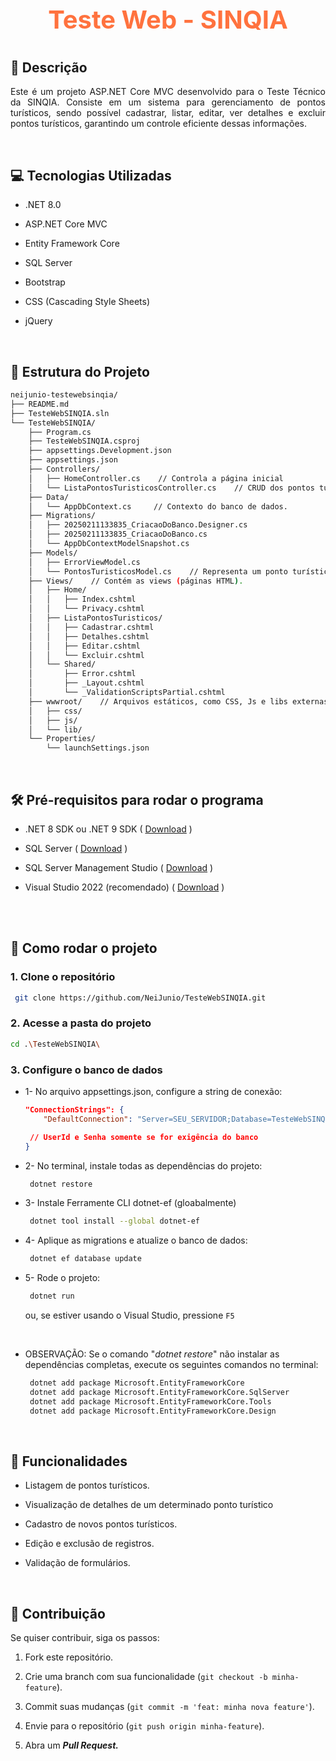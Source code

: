 # <p style="text-align: center; font-size: 40px; color:rgb(255, 114, 62);">Teste Web - SINQIA</p>

## 📝 Descrição
<p style="text-align: justify;">
Este é um projeto ASP.NET Core MVC desenvolvido para o Teste Técnico da SINQIA. Consiste em um sistema para gerenciamento de pontos turísticos, sendo possível cadastrar, listar, editar, ver detalhes e excluir pontos turísticos, garantindo um controle eficiente dessas informações.
</p>

<br>

## 💻 Tecnologias Utilizadas
- .NET 8.0

- ASP.NET Core MVC

- Entity Framework Core

- SQL Server

- Bootstrap

- CSS (Cascading Style Sheets)

- jQuery

<br>

## 📁 Estrutura do Projeto

```bash
neijunio-testewebsinqia/
├── README.md
├── TesteWebSINQIA.sln
└── TesteWebSINQIA/
    ├── Program.cs
    ├── TesteWebSINQIA.csproj
    ├── appsettings.Development.json
    ├── appsettings.json
    ├── Controllers/
    │   ├── HomeController.cs    // Controla a página inicial
    │   └── ListaPontosTuristicosController.cs    // CRUD dos pontos turísticos
    ├── Data/
    │   └── AppDbContext.cs     // Contexto do banco de dados.
    ├── Migrations/
    │   ├── 20250211133835_CriacaoDoBanco.Designer.cs
    │   ├── 20250211133835_CriacaoDoBanco.cs
    │   └── AppDbContextModelSnapshot.cs
    ├── Models/
    │   ├── ErrorViewModel.cs
    │   └── PontosTuristicosModel.cs    // Representa um ponto turístico.
    ├── Views/    // Contém as views (páginas HTML).
    │   ├── Home/
    │   │   ├── Index.cshtml
    │   │   └── Privacy.cshtml
    │   ├── ListaPontosTuristicos/
    │   │   ├── Cadastrar.cshtml
    │   │   ├── Detalhes.cshtml
    │   │   ├── Editar.cshtml
    │   │   └── Excluir.cshtml
    │   └── Shared/
    │       ├── Error.cshtml
    │       ├── _Layout.cshtml
    │       └── _ValidationScriptsPartial.cshtml
    ├── wwwroot/    // Arquivos estáticos, como CSS, Js e libs externas.
    │   ├── css/
    │   ├── js/
    │   └── lib/
    └── Properties/
        └── launchSettings.json
```

<br>

## 🛠️ Pré-requisitos para rodar o programa

- .NET 8 SDK ou .NET 9 SDK ( [Download](https://dotnet.microsoft.com/en-us/download) )

- SQL Server ( [Download](https://www.microsoft.com/pt-br/sql-server/sql-server-downloads) )

- SQL Server Management Studio ( [Download](https://learn.microsoft.com/en-us/sql/ssms/download-sql-server-management-studio-ssms?view=sql-server-ver16) )

- Visual Studio 2022 (recomendado) ( [Download](https://visualstudio.microsoft.com/pt-br/vs/community/) )

<br>
<br>

## 🚀 Como rodar o projeto

### 1. Clone o repositório
   ```bash
    git clone https://github.com/NeiJunio/TesteWebSINQIA.git
   ```

### 2. Acesse a pasta do projeto
   ```bash
   cd .\TesteWebSINQIA\
   ```

### 3. Configure o banco de dados
* 1-  No arquivo appsettings.json, configure a string de conexão:
   ```json
   "ConnectionStrings": {
       "DefaultConnection": "Server=SEU_SERVIDOR;Database=TesteWebSINQIA;User Id=SEU_USUARIO;Password=SUA_SENHA;Trusted_Connection=True;TrustServerCertificate=True;"

    // UserId e Senha somente se for exigência do banco
   }
   ```

* 2- No terminal, instale todas as dependências do projeto:
   ```bash
    dotnet restore
   ```

* 3- Instale Ferramente CLI dotnet-ef (gloabalmente)
   ```bash
    dotnet tool install --global dotnet-ef
   ```

* 4- Aplique as migrations e atualize o banco de dados:
   ```bash
    dotnet ef database update
   ```

* 5- Rode o projeto:
   ```bash
    dotnet run
   ```

    ou, se estiver usando o Visual Studio, pressione  `F5`

<br>

* <p>OBSERVAÇÃO: Se o comando "<i>dotnet restore</i>" não instalar as dependências completas, execute os seguintes comandos no terminal:</p>
  
   ```sh
    dotnet add package Microsoft.EntityFrameworkCore
    dotnet add package Microsoft.EntityFrameworkCore.SqlServer
    dotnet add package Microsoft.EntityFrameworkCore.Tools
    dotnet add package Microsoft.EntityFrameworkCore.Design
   ```

<br>

## 🔧 Funcionalidades

* Listagem de pontos turísticos.

* Visualização de detalhes de um determinado ponto turístico

* Cadastro de novos pontos turísticos.

* Edição e exclusão de registros.

* Validação de formulários.

<br>

## 🤝 Contribuição

Se quiser contribuir, siga os passos:

1. Fork este repositório.

2. Crie uma branch com sua funcionalidade (`git checkout -b minha-feature`).

3. Commit suas mudanças (`git commit -m 'feat: minha nova feature'`).

4. Envie para o repositório (`git push origin minha-feature`).

5. Abra um <strong><i>Pull Request.</i></strong>
